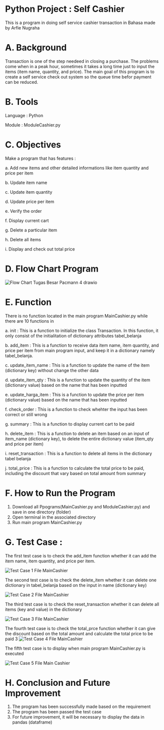 # Python Project : Self Cashier
This is a program in doing self service cashier transaction in Bahasa made by Arfie Nugraha
# A. Background
Transaction is one of the step needeed in closing a purchase. The problems come when in a peak hour, sometimes it takes a long time just to input the items (item name, quantity, and price). The main goal of this program is to create a self service check out system so the queue time befor payment can be reduced.
# B. Tools
  Language :
  Python
  
  Module :
  ModuleCashier.py
  
# C. Objectives
 Make a program that has features :
 
 a. Add new items and other detailed informations like item quantity and price per item
 
 b. Update item name
 
 c. Update item quantity
 
 d. Update price per item
 
 e. Verify the order
 
 f. Display current cart
 
 g. Delete a particular item
 
 h. Delete all items
 
 i. Display and check out total price
 
# D. Flow Chart Program
![Flow Chart Tugas Besar Pacmann 4 drawio](https://user-images.githubusercontent.com/89647712/232277424-4609a118-7f80-464b-8ed1-66a985752481.png)
 
# E. Function 
There is no function located in the main program MainCashier.py while there are 10 functions in

 a. init :
 This is a function to initialize the class Transaction. In this function, it only consist of the initialitation of dictionary attributes tabel_belanja
 
 b. add_item :
This is a function to receive data item name, item quantity, and price per item from main program input, and keep it in a dictionary namely tabel_belanja.
  
 c. update_item_name : 
 This is a function to update the name of the item (dictionary key) without change the other data
 
 d. update_item_qty : 
 This is a function to update the quantity of the item (dictionary value) based on the name that has been inputted
 
 e. update_harga_item :
 This is a function to update the price per item (dictionary value) based on the name that has been inputted
 
 f. check_order : 
 This is a function to check whehter the input has been correct or still wrong
 
 g. summary :
 This is a function to display current cart to be paid
 
 h. delete_item :
 This is a function to delete an item based on an input of item_name (dictionary key), to delete the entire dictionary value (item_qty and price per item)
 
 i. reset_transaction :
 This is a function to delete all items in the dictionary tabel belanja
 
 j. total_price :
 This is a function to calculate the total price to be paid, including the discount that vary based on total amount from summary
 
 # F. How to Run the Program
 1. Download all Ppograms(MainCashier.py and ModuleCashier.py) and save in one directory (folder)
 2. Open terminal in the associated directory
 3. Run main program MainCashier.py
 
 # G. Test Case : 
 The first test case is to check the add_item function whether it can add the item name, item quantity, and price per item.  
 
 ![Test Case 1 File MainCashier](https://user-images.githubusercontent.com/89647712/232183483-54b9ede7-81e7-4de8-a3e1-9dc52695540a.PNG)

 The second test case is to check the delete_item whether it can delete one dictionary in tabel_belanja based on the input in name (dictionary key)
 
 ![Test Case 2 File MainCashier](https://user-images.githubusercontent.com/89647712/232183679-ab3a32e1-71ab-4adb-a567-e5a7aa80fd6b.PNG)
 
 The third test case is to check the reset_transaction whether it can delete all items (key and value) in the dictionary
 
 ![Test Case 3 File MainCashier](https://user-images.githubusercontent.com/89647712/232183921-a7fd5c32-9357-4d44-b459-b715e093811d.PNG)

 The fourth test case is to check the total_prce function whether it can give the discount based on the total amount and calculate the total price to be paid
 3
 ![Test Case 4 File MainCashier](https://user-images.githubusercontent.com/89647712/232183997-65feb8b1-170c-460f-813f-55a1de077ebf.PNG)

 The fifth test case is to display when main program MainCashier.py is executed

 ![Test Case 5 File Main Cashier](https://user-images.githubusercontent.com/89647712/232184230-d164efd9-d3ca-4d6e-88d0-0c05df67b97e.PNG)



 # H. Conclusion and Future Improvement
1. The program has been successfully made based on the requirement
2. The program has been passed the test case 
3. For future improvement, it will be necessary to display the data in pandas (dataframe)





